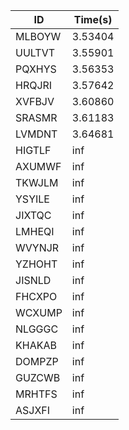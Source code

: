 |ID|Time(s)|
|-|-|
|MLBOYW|3.53404|
|UULTVT|3.55901|
|PQXHYS|3.56353|
|HRQJRI|3.57642|
|XVFBJV|3.60860|
|SRASMR|3.61183|
|LVMDNT|3.64681|
|HIGTLF|inf|
|AXUMWF|inf|
|TKWJLM|inf|
|YSYILE|inf|
|JIXTQC|inf|
|LMHEQI|inf|
|WVYNJR|inf|
|YZHOHT|inf|
|JISNLD|inf|
|FHCXPO|inf|
|WCXUMP|inf|
|NLGGGC|inf|
|KHAKAB|inf|
|DOMPZP|inf|
|GUZCWB|inf|
|MRHTFS|inf|
|ASJXFI|inf|
